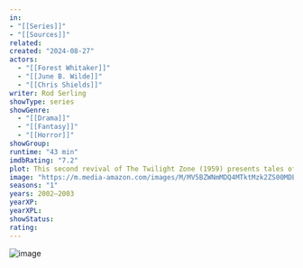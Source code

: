 ```yaml
---
in:
- "[[Series]]"
- "[[Sources]]"
related: 
created: "2024-08-27"
actors: 
  - "[[Forest Whitaker]]"
  - "[[June B. Wilde]]"
  - "[[Chris Shields]]"
writer: Rod Serling
showType: series
showGenre: 
  - "[[Drama]]"
  - "[[Fantasy]]"
  - "[[Horror]]"
showGroup: 
runtime: "43 min"
imdbRating: "7.2"
plot: This second revival of The Twilight Zone (1959) presents tales of suspense, fantasy, science fiction and horror.
image: "https://m.media-amazon.com/images/M/MV5BZWNmMDQ4MTktMzk2ZS00MDEyLTgxNDEtZGQ1YmU4MGUyZDVkXkEyXkFqcGdeQXVyNjExODE1MDc@._V1_SX300.jpg"
seasons: "1"
years: 2002–2003
yearXP: 
yearXPL: 
showStatus: 
rating:
---
```

![image](https://m.media-amazon.com/images/M/MV5BZWNmMDQ4MTktMzk2ZS00MDEyLTgxNDEtZGQ1YmU4MGUyZDVkXkEyXkFqcGdeQXVyNjExODE1MDc@._V1_SX300.jpg)

